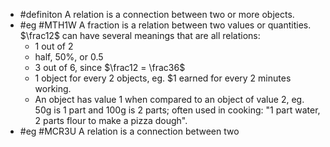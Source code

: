 - #definiton A relation is a connection between two or more objects.
- #eg #MTH1W A fraction is a relation between two values or quantities. $\frac12$ can have several meanings that are all relations:
	- 1 out of 2
	- half, 50%, or 0.5
	- 3 out of 6, since $\frac12 = \frac36$
	- 1 object for every 2 objects, eg. $1 earned for every 2 minutes working.
	- An object has value 1 when compared to an object of value 2, eg. 50g is 1 part and 100g is 2 parts; often used in cooking:  "1 part water, 2 parts flour to make a pizza dough".
- #eg #MCR3U A relation is a connection between two